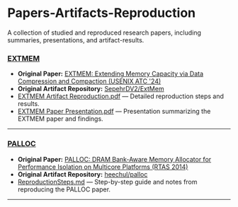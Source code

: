 # Papers-Artifacts-Reproduction
A collection of studied and reproduced research papers, including summaries, presentations, and artifact-results.

### [EXTMEM](./EXTMEM)
- **Original Paper:** [EXTMEM: Extending Memory Capacity via Data Compression and Compaction (USENIX ATC '24)](https://www.usenix.org/system/files/atc24-jalalian.pdf)
- **Original Artifact Repository:** [SepehrDV2/ExtMem](https://github.com/SepehrDV2/ExtMem)
- [EXTMEM Artifact Reproduction.pdf](./EXTMEM/EXTMEM%20Artifact%20Reproduction.pdf) — Detailed reproduction steps and results.
- [EXTMEM Paper Presentation.pdf](./EXTMEM/EXTMEM%20Paper%20Presentation.pdf) — Presentation summarizing the EXTMEM paper and findings.

---

### [PALLOC](./PALLOC)
- **Original Paper:** [PALLOC: DRAM Bank-Aware Memory Allocator for Performance Isolation on Multicore Platforms (RTAS 2014)](https://cs-people.bu.edu/rmancuso/files/papers/palloc-rtas2014.pdf)
- **Original Artifact Repository:** [heechul/palloc](https://github.com/heechul/palloc)
- [ReproductionSteps.md](./PALLOC/ReproductionSteps.md) — Step-by-step guide and notes from reproducing the PALLOC paper.

---
